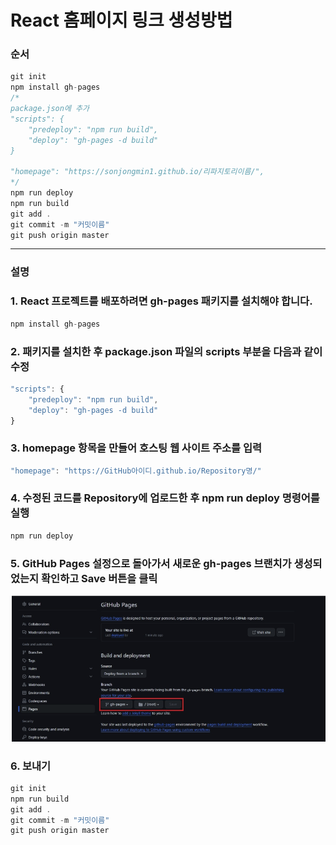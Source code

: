 # React 홈페이지 링크 생성방법

### 순서

```js
git init
npm install gh-pages
/*
package.json에 추가
"scripts": {
    "predeploy": "npm run build",
    "deploy": "gh-pages -d build"
}

"homepage": "https://sonjongmin1.github.io/리파지토리이름/",
*/
npm run deploy
npm run build
git add .
git commit -m "커밋이름"
git push origin master
```

---

### 설명

### 1. React 프로젝트를 배포하려면 gh-pages 패키지를 설치해야 합니다.

```js
npm install gh-pages
```

### 2. 패키지를 설치한 후 package.json 파일의 scripts 부분을 다음과 같이 수정

```js
"scripts": {
    "predeploy": "npm run build",
    "deploy": "gh-pages -d build"
}
```

### 3. homepage 항목을 만들어 호스팅 웹 사이트 주소를 입력

```js
"homepage": "https://GitHub아이디.github.io/Repository명/"
```

### 4. 수정된 코드를 Repository에 업로드한 후 npm run deploy 명령어를 실행

```js
npm run deploy
```

### 5. GitHub Pages 설정으로 돌아가서 새로운 gh-pages 브랜치가 생성되었는지 확인하고 Save 버튼을 클릭

![jqueryCDN](../img/gh-page.png)

### 6. 보내기

```js
git init
npm run build
git add .
git commit -m "커밋이름"
git push origin master
```

